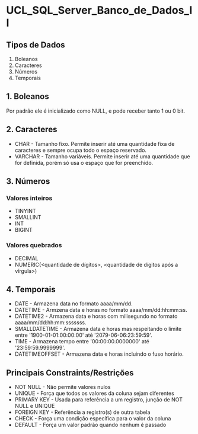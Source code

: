 # UCL_SQL_Server_Banco_de_Dados_II

## Tipos de Dados

1. Boleanos
2. Caracteres
3. Números
4. Temporais

## 1. Boleanos

Por padrão ele é inicializado como NULL, e pode receber tanto 1 ou 0 bit.

## 2. Caracteres

+ CHAR - Tamanho fixo. Permite inserir até uma quantidade fixa de caracteres e sempre ocupa todo o espaço reservado.
+ VARCHAR - Tamanho variáveis. Permite inserir até uma quantidade que for definida, porém só usa o espaço que for preenchido.

## 3. Números

### Valores inteiros

+ TINYINT
+ SMALLINT
+ INT
+ BIGINT

### Valores quebrados

+ DECIMAL
+ NUMERIC(<quantidade de dígitos>, <quantidade de dígitos após a vírgula>)

## 4. Temporais

+ DATE - Armazena data no formato aaaa/mm/dd.
+ DATETIME - Armzena data e horas no formato aaaa/mm/dd:hh:mm:ss.
+ DATETIME2 - Armazena data e horas com milisegundo no formato aaaa/mm/dd:hh:mm:sssssss.
+ SMALLDATETIME - Armazena data e horas mas respeitando o limite entre '1900-01-01:00:00:00' até '2079-06-06:23:59:59'.
+ TIME - Armazena tempo entre '00:00:00.0000000' até '23:59:59.9999999'.
+ DATETIMEOFFSET - Armazena data e horas incluindo o fuso horário.

## Principais Constraints/Restrições

+ NOT NULL - Não permite valores nulos
+ UNIQUE - Força que todos os valores da coluna sejam diferentes
+ PRIMARY KEY - Usada para referência a um registro, junção de NOT NULL e UNIQUE
+ FOREIGN KEY - Referência a registro(s) de outra tabela
+ CHECK - Força uma condição específica para o valor da coluna
+ DEFAULT - Força um valor padrão quando nenhum é passado
